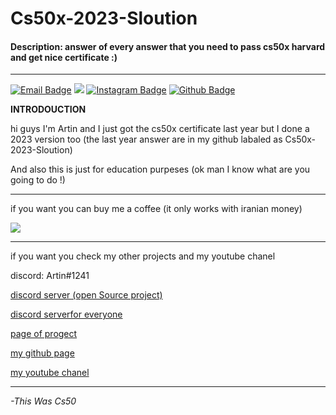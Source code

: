 # Cs50x-2023-Sloution
#### Description: answer of every answer that you need to pass cs50x harvard and get nice certificate :)


****
[![Email Badge](https://img.shields.io/badge/-Email-c14438?style=flat-square&logo=Gmail&logoColor=white&link=mailto:art.1387.na@gmail.com)](mailto:art.1387.na@gmail.com)
![](https://dcbadge.vercel.app/api/shield/1010448380280983552?style=flat&theme=compact=true?theme=default)
[![Instagram Badge](https://img.shields.io/badge/-Instagram-purple?style=flat&logo=instagram&logoColor=white&link=https://instagram.com/artin.navidgoli/)](https://space.bilibili.com/7708412)
[![Github Badge](https://img.shields.io/badge/-Github-232323?style=flat-square&logo=Github&logoColor=white&link=https://space.bilibili.com/7708412)](https://github.com/Artinnavidgoli)

**INTRODOUCTION**

hi guys I'm Artin and I just got the cs50x certificate last year but I done a 2023 version too (the last year answer are in my github labaled as Cs50x-2023-Sloution)

And also this is just for education purpeses (ok man I know what are you going to do !)

****
if you want you can buy me a coffee (it only works with iranian money)

<a href="https://coffeebede.ir/buycoffee/time.to.code.with.me"><img class="img-fluid" src="https://coffeebede.ir/DashboardTemplateV2/app-assets/images/banner/default-yellow.svg" /></a>

****

if you want you check my other projects and my youtube chanel 

discord: Artin#1241

[discord server (open Source project)](https://discord.gg/4gYgnustX3)

[discord serverfor everyone](https://discord.gg/4gfjaPjv3Q)

[page of progect](https://github.com/Artinnavidgoli/cs50x-sloutions-2023)

[my github page](https://github.com/Artinnavidgoli)

[my youtube chanel](https://www.youtube.com/channel/UCunxVBWNJo3RXC_BNu2s4rw)

****
*-This Was Cs50*
